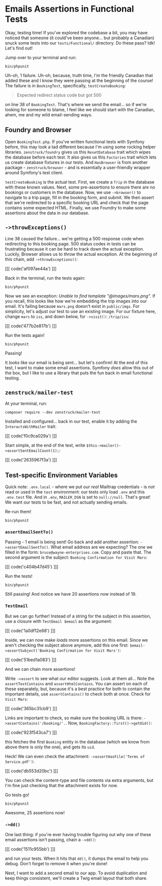 # Emails Assertions in Functional Tests

Okay, testing time! If you've explored the codebase a bit, you may have noticed that
someone (it could've been anyone... but probably a Canadian) snuck some tests
into our `tests/Functional/` directory. Do these pass? Idk! Let's find out!

Jump over to your terminal and run:

```terminal
bin/phpunit
```

Uh-oh, 1 failure. Uh-oh, because, truth time, *I'm* the friendly Canadian that added
these and I know they were passing at the beginning of the course! The failure is
in `BookingTest`, specifically, `testCreateBooking`:

> Expected redirect status code but got 500

on line 38 of `BookingTest`. That's where we send the email... so if we're looking
for someone to blame, I feel like we should start with the Canadian, ahem, me and
my wild email-sending ways.

## Foundry and Browser

Open `BookingTest.php`. If you've written functional tests with Symfony before, this
may look a tad different because I'm using some rocking helper libraries. `zenstruck/foundry` gives
us this `ResetDatabase` trait which wipes the database before each test. It also
gives us this `Factories` trait which lets us create database fixtures
in our tests. And `HasBrowser` is from another package - `zenstruck/browser` -
and is essentially a user-friendly wrapper around Symfony's test client.

`testCreateBooking` is the actual test. First, we create a `Trip` in the database with
these known values. Next, some pre-assertions to ensure there are no bookings or
customers in the database. Now, we use `->browser()` to navigate to a trip page,
fill in the booking form, and submit. We then assert that we're redirected to a
specific booking URL and check that the page contains some expected HTML. Finally, we
use Foundry to make some assertions about the data in our database.

## `->throwExceptions()`

Line 38 caused the failure... we're getting a 500 response code when redirecting
to this booking page. 500 status codes in tests can be frustrating because it can
be hard to track down the actual exception. Luckily, Browser allows us to *throw*
the actual exception. At the beginning of this chain, add `->throwExceptions()`:

[[[ code('af097ae44a') ]]]

Back in the terminal, run the tests again:

```terminal-silent
bin/phpunit
```

Now we see an exception: *Unable to find template "@images/mars.png"*. If you recall,
this looks like how we're embedding the trip images into our email. It's failing because
`mars.png` doesn't exist in `public/imgs`. For simplicity, let's adjust our test to use
an existing image. For our fixture here, change `mars` to `iss`, and down below, for
`->visit()`: `/trip/iss`:

[[[ code('477b2e817b') ]]]

Run the tests again!

```terminal-silent
bin/phpunit
```

Passing!

It *looks* like our email is being sent... but let's confirm! At the end of this test,
I want to make some email assertions. Symfony *does* allow this
out of the box, but I like to use a library that puts the fun
back in email functional testing.

## `zenstruck/mailer-test`

At your terminal, run:

```terminal
composer require --dev zenstruck/mailer-test
```

Installed and configured... back in our test, enable it by adding the `InteractsWithMailer`
trait:

[[[ code('f0c9ca029a') ]]]

Start simple, at the end of the test, write `$this->mailer()->assertSentEmailCount(1);`:

[[[ code('2635967f3a') ]]]

## Test-specific Environment Variables

Quick note: `.env.local` - where we put our *real* Mailtrap credentials - is *not*
read or used in the `test` environment: our tests only load `.env` and this
`.env.test` file. And in `.env`, `MAILER_DSN` is set to `null://null`. That's great!
We want our tests to be fast, and not actually sending emails.

Re-run them!

```terminal-silent
bin/phpunit
```

### `assertEmailSentTo()`

Passing - 1 email is being sent! Go back and add another assertion: `->assertEmailSentTo()`.
What email address are we expecting? The one we filled in the form: `bruce@wayne-enterprises.com`.
Copy and paste that. The second argument is the subject: `Booking Confirmation for Visit Mars`:

[[[ code('c404b47d45') ]]]

Run the tests!

```terminal-silent
bin/phpunit
```

Still passing! And notice we have 20 assertions now instead of 19.

### `TestEmail`

But we can go further! Instead of a string for the subject in this assertion, use a closure
with `TestEmail $email` as the argument:

[[[ code('1a0df12e68') ]]]

Inside, we can now make *loads* more assertions
on this email. Since we aren't checking the subject above anymore, add this one first:
`$email->assertSubject('Booking Confirmation for Visit Mars')`:

[[[ code('51bed1a083') ]]]

And we can chain more assertions!

Write `->assert` to see what our editor suggests. Look at them all... Note the `assertTextContains`
and `assertHtmlContains`. You can assert on each of these separately, but, because it's
a best practice for both to contain the important details, use `assertContains()` to check
both at once. Check for `Visit Mars`:

[[[ code('365bc31cb9') ]]]

Links are important to check, so make sure the booking URL is there:
`->assertContains('/booking/'.`. Now, `BookingFactory::first()->getUid()`:

[[[ code('923f543ca7') ]]]

this fetches
the first `Booking` entity in the database (which we know from above there is only the one),
and gets its `uid`.

Heck! We can even check the attachment: `->assertHasFile('Terms of Service.pdf')`:

[[[ code('db553d20bc') ]]]

You can check the content-type and file contents via
extra arguments, but I'm fine just checking that the attachment exists for now.

Go tests go!

```terminal-silent
bin/phpunit
```

Awesome, 25 assertions now!

### `->dd()`

One last thing: if you're ever having trouble figuring out why one of these email
assertions isn't passing, chain a `->dd()`:

[[[ code('1511c955bb') ]]]

and run your tests. When it hits that `dd()`,
it dumps the email to help you debug. Don't forget to remove it when you're done!

Next, I want to add a second email to our app. To avoid duplication and keep things
consistent, we'll create a Twig email layout that both share.

